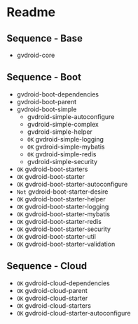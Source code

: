 # Readme

## Sequence - Base

- gvdroid-core

## Sequence - Boot

- gvdroid-boot-dependencies
- gvdroid-boot-parent
- gvdroid-boot-simple
    - gvdroid-simple-autoconfigure
    - gvdroid-simple-complex
    - gvdroid-simple-helper
    - `OK` gvdroid-simple-logging
    - `OK` gvdroid-simple-mybatis
    - `OK` gvdroid-simple-redis
    - gvdroid-simple-security
- `OK` gvdroid-boot-starters
- `OK` gvdroid-boot-starter
- `OK` gvdroid-boot-starter-autoconfigure
- `Not` gvdroid-boot-starter-desire
- `OK` gvdroid-boot-starter-helper
- `OK` gvdroid-boot-starter-logging
- `OK` gvdroid-boot-starter-mybatis
- `OK` gvdroid-boot-starter-redis
- `OK` gvdroid-boot-starter-security
- `OK` gvdroid-boot-starter-util
- `OK` gvdroid-boot-starter-validation

## Sequence - Cloud

- `OK` gvdroid-cloud-dependencies
- `OK` gvdroid-cloud-parent
- `OK` gvdroid-cloud-starter
- `OK` gvdroid-cloud-starters
- `OK` gvdroid-cloud-starter-autoconfigure

